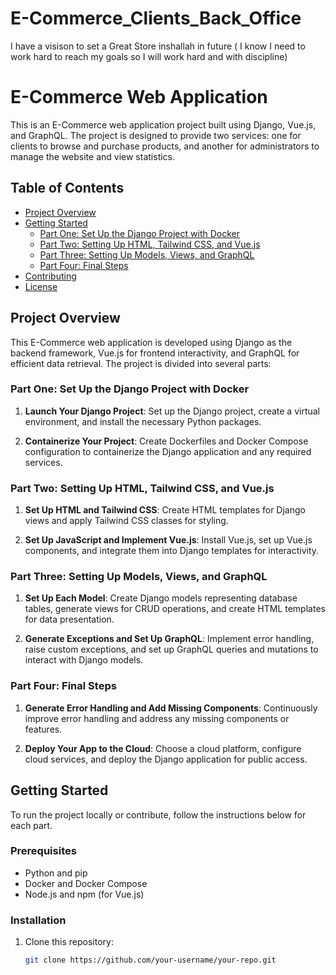 # E-Commerce_Clients_Back_Office
I have  a visison to set a Great Store inshallah in future ( I know I need to work hard to reach my goals so I will work hard and with discipline)
# E-Commerce Web Application

This is an E-Commerce web application project built using Django, Vue.js, and GraphQL. The project is designed to provide two services: one for clients to browse and purchase products, and another for administrators to manage the website and view statistics.

## Table of Contents

- [Project Overview](#project-overview)
- [Getting Started](#getting-started)
  - [Part One: Set Up the Django Project with Docker](#part-one-set-up-the-django-project-with-docker)
  - [Part Two: Setting Up HTML, Tailwind CSS, and Vue.js](#part-two-setting-up-html-tailwind-css-and-vuejs)
  - [Part Three: Setting Up Models, Views, and GraphQL](#part-three-setting-up-models-views-and-graphql)
  - [Part Four: Final Steps](#part-four-final-steps)
- [Contributing](#contributing)
- [License](#license)

## Project Overview

This E-Commerce web application is developed using Django as the backend framework, Vue.js for frontend interactivity, and GraphQL for efficient data retrieval. The project is divided into several parts:

### Part One: Set Up the Django Project with Docker

1. **Launch Your Django Project**: Set up the Django project, create a virtual environment, and install the necessary Python packages.

2. **Containerize Your Project**: Create Dockerfiles and Docker Compose configuration to containerize the Django application and any required services.

### Part Two: Setting Up HTML, Tailwind CSS, and Vue.js

1. **Set Up HTML and Tailwind CSS**: Create HTML templates for Django views and apply Tailwind CSS classes for styling.

2. **Set Up JavaScript and Implement Vue.js**: Install Vue.js, set up Vue.js components, and integrate them into Django templates for interactivity.

### Part Three: Setting Up Models, Views, and GraphQL

1. **Set Up Each Model**: Create Django models representing database tables, generate views for CRUD operations, and create HTML templates for data presentation.

2. **Generate Exceptions and Set Up GraphQL**: Implement error handling, raise custom exceptions, and set up GraphQL queries and mutations to interact with Django models.

### Part Four: Final Steps

1. **Generate Error Handling and Add Missing Components**: Continuously improve error handling and address any missing components or features.

2. **Deploy Your App to the Cloud**: Choose a cloud platform, configure cloud services, and deploy the Django application for public access.

## Getting Started

To run the project locally or contribute, follow the instructions below for each part.

### Prerequisites

- Python and pip
- Docker and Docker Compose
- Node.js and npm (for Vue.js)

### Installation

1. Clone this repository:

   ```bash
   git clone https://github.com/your-username/your-repo.git

